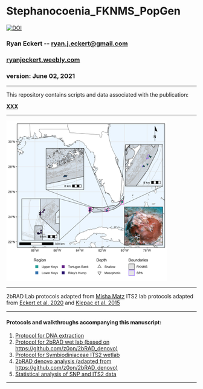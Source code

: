# Stephanocoenia_FKNMS_PopGen

[![DOI](https://zenodo.org/badge/DOI/10.5281/zenodo.XXXXXX.svg)](https://doi.org/)

### Ryan Eckert -- <ryan.j.eckert@gmail.com>
### [ryanjeckert.weebly.com](https://ryanjeckert.weebly.com)
### version: June 02, 2021

------------------------------------------------------------------------
This repository contains scripts and data associated with the
publication: 

**[XXX](https://)**

------------------------------------------------------------------------

<img src="figures/map.png" width="425"/>

------------------------------------------------------------------------

2bRAD Lab protocols adapted from [Misha Matz](https://docs.google.com/document/d/1am7L_Pa5JQ4sSx0eT5j4vdNPy5FUAtMZRsJZ0Ar5g9U/edit?usp=sharing)
ITS2 lab protocols adapted from [Eckert et al. 2020](https://doi.org/10.3389/fmicb.2020.00518) and [Klepac et al. 2015](https://doi.org/10.3354/meps11369)

------------------------------------------------------------------------

#### Protocols and walkthroughs accompanying this manuscript:

1.  [Protocol for DNA extraction]()
2.  [Protocol for 2bRAD wet lab (based on https://github.com/z0on/2bRAD_denovo)]()
3.  [Protocol for Symbiodiniaceae ITS2 wetlab]()
4.  [2bRAD denovo analysis (adapted from https://github.com/z0on/2bRAD_denovo)]()
5.  [Statistical analysis of SNP and ITS2 data]()

------------------------------------------------------------------------
